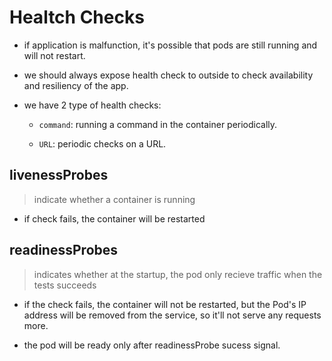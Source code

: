 # Healtch Checks

- if application is malfunction, it's possible that pods are still running and will not restart.

- we should always expose health check to outside to check availability and resiliency of the app.

- we have 2 type of health checks:

  - `command`: running a command in the container periodically.

  - `URL`: periodic checks on a URL.

## livenessProbes

> indicate whether a container is running

- if check fails, the container will be restarted

## readinessProbes

> indicates whether at the startup, the pod only recieve traffic when the tests succeeds

- if the check fails, the container will not be restarted, but the Pod's IP address will be removed from the service, so it'll not serve any requests more.

- the pod will be ready only after readinessProbe sucess signal.
